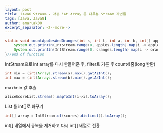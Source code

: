 ```yaml
---
layout: post
title: Java8 Stream - 각종 int Array 를 다루는 Stream 기법들
tags: [Java, Java8]
author: amaruak00
excerpt_separator: <!--more-->
---
```


```java
static void countApplesAndOranges(int s, int t, int a, int b, int[] apples, int[] oranges){
    System.out.println(IntStream.range(0, apples.length).map(i -> apples[i]+a).filter(i -> s <= i && i <= t).count());
    System.out.println(IntStream.range(0, oranges.length).map(i -> oranges[i]+b).filter(i -> s <= i && i <= t).count());
}//end of function
```
IntStream으로 int array를 다시 만들어준 후, filter로 거른 후 count해줌(long 반환)

```java
int min = (int)Arrays.stream(a).max().getAsInt();
int max = (int)Arrays.stream(b).min().getAsInt();
```
max/min 값 추출

```java
aliceScoreList.stream().mapToInt(i->i).toArray();
```
List<Integer> 를 int[]로 바꾸기

```java 
int[] array = IntStream.of(scores).distinct().toArray();
```
int[] 배열에서 중복을 제거하고 다시  int[] 배열로 전환
